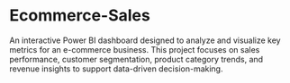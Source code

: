 # Ecommerce-Sales
An interactive Power BI dashboard designed to analyze and visualize key metrics for an e-commerce business. This project focuses on sales performance, customer segmentation, product category trends, and revenue insights to support data-driven decision-making.
